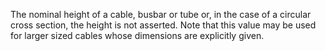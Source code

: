﻿The nominal height of a cable, busbar or tube or, in the case of a circular cross section, the height is not asserted. Note that this value may be used for larger sized cables whose dimensions are explicitly given.
